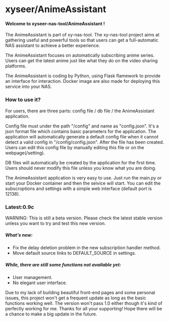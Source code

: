 # xyseer/AnimeAssistant

#### Welcome to xyseer-nas-tool/AnimeAssistant !

The AnimeAssistant is part of xy-nas-tool. The xy-nas-tool project aims at gathering useful and powerful tools so that users can get a full-automatic NAS assistant to achieve a better experience.

The AnimeAssistant focuses on automatically subscribing anime series. Users can get the latest anime just like what they do on the video sharing platforms. 

The AnimeAssistant is coding by Python, using Flask flamework to provide an interface for interaction. Docker image are also made for deploying this service into your NAS.

### How to use it?

For users, there are three parts: config file / db file / the AnimeAssistant application.

Config file must under the path "/config" and name as "config.json". It's a json format file which contains basic parameters for the application. The application will automatically generate a default config file when it cannot detect a valid config in "/config/config.json". After the file has been created. Users can edit this config file by manually editing this file or on the webpage(/setting).

DB files will automatically be created by the application for the first time. Users should never modify this file unless you know what you are doing. 

The AnimeAssistant application is very easy to use. Just run the main.py or start your Docker container and then the seivice will start. You can edit the subscroptions and settings with a simple web interface (default port is 12138).

### Latest:0.9c

WARNING: This is still a beta version. Please check the latest stable version unless you want to try and test this new version.

##### What's new:

+ Fix the delay deletion problem in the new subscription handler method.
+ Move default source links to DEFAULT_SOURCE in settings.



##### While, there are still some functions not available yet:

+ User management.
+ No elegant user interface.

Due to my lack of building beautiful front-end pages and some personal issues, this project won't get a frequent update as long as the basic functions working well. The version won't pass 1.0 either though it's kind of perfectly working for me.
Thanks for all your supporting! Hope there will be a chance to make a big update in the future.
